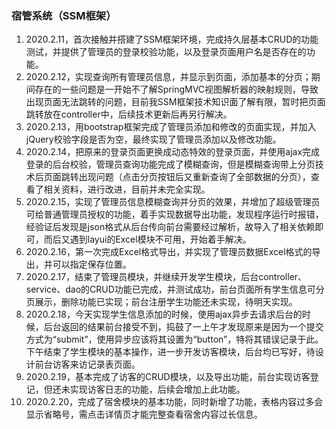 ### 宿管系统（SSM框架）

1. 2020.2.11，首次接触并搭建了SSM框架环境，完成持久层基本CRUD的功能测试，并提供了管理员的登录校验功能，以及登录页面用户名是否存在的功能。
2. 2020.2.12，实现查询所有管理员信息，并显示到页面，添加基本的分页；期间存在的一些问题是一开始不了解SpringMVC视图解析器的映射规则，导致出现页面无法跳转的问题，目前我SSM框架技术知识面了解有限，暂时把页面跳转放在controller中，后续技术更新后再另行解决。
3. 2020.2.13，用bootstrap框架完成了管理员添加和修改的页面实现，并加入jQuery校验字段是否为空，最终实现了管理员添加以及修改功能。
4. 2020.2.14，把原来的登录页面更换成动态特效的登录页面，并使用ajax完成登录的后台校验，管理员查询功能完成了模糊查询，但是模糊查询带上分页技术后页面跳转出现问题（点击分页按钮后又重新查询了全部数据的分页），查看了相关资料，进行改进，目前并未完全实现。
5. 2020.2.15，实现了管理员信息模糊查询并分页的效果，并增加了超级管理员可给普通管理员授权的功能，着手实现数据导出功能，发现程序运行时报错，经验证后发现是json格式从后台传向前台需要经过解析，故导入了相关依赖即可，而后又遇到layui的Excel模块不可用，开始着手解决。
6. 2020.2.16，第一次完成Excel格式导出，并实现了管理员数据Excel格式的导出，并可以指定保存位置。
7. 2020.2.17，结束了管理员模块，并继续开发学生模块，后台controller、service、dao的CRUD功能已完成，并测试成功，前台页面所有学生信息可分页展示，删除功能已实现；前台注册学生功能还未实现，待明天实现。
8. 2020.2.18，今天实现学生信息添加的时候，使用ajax异步去请求后台的时候，后台返回的结果前台接受不到，捣鼓了一上午才发现原来是因为一个提交方式为“submit”，使用异步应该将其设置为“button”，特将其错误记录于此。下午结束了学生模块的基本操作，进一步开发访客模块，后台均已写好，待设计前台访客来访记录表页面。
9. 2020.2.19，基本完成了访客的CRUD模块，以及导出功能，前台实现访客登记，但还未实现访客日志的功能，后续会增加上此功能。
10. 2020.2.20，完成了宿舍模块的基本功能，同时新增了功能，表格内容过多会显示省略号，需点击详情页才能完整查看宿舍内容过长信息。





